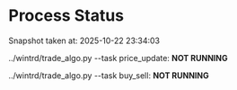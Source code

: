 # Process Status

Snapshot taken at: 2025-10-22 23:34:03

../wintrd/trade_algo.py --task price_update: **NOT RUNNING**

../wintrd/trade_algo.py --task buy_sell: **NOT RUNNING**

